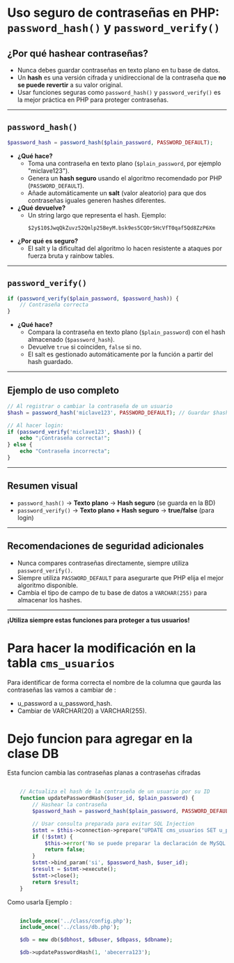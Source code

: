 # Uso seguro de contraseñas en PHP: `password_hash()` y `password_verify()`

## ¿Por qué hashear contraseñas?

- Nunca debes guardar contraseñas en texto plano en tu base de datos.
- Un **hash** es una versión cifrada y unidireccional de la contraseña que **no se puede revertir** a su valor original.
- Usar funciones seguras como `password_hash()` y `password_verify()` es la mejor práctica en PHP para proteger contraseñas.

---

## `password_hash()`

```php
$password_hash = password_hash($plain_password, PASSWORD_DEFAULT);
```

- **¿Qué hace?**
  - Toma una contraseña en texto plano (`$plain_password`, por ejemplo "miclave123").
  - Genera un **hash seguro** usando el algoritmo recomendado por PHP (`PASSWORD_DEFAULT`).
  - Añade automáticamente un **salt** (valor aleatorio) para que dos contraseñas iguales generen hashes diferentes.
- **¿Qué devuelve?**
  - Un string largo que representa el hash. Ejemplo:
    ```
    $2y$10$JwqQkZuvz52Qmlp25BeyM.bsk9es5CQOr5HcVfT0qaf5Qd8ZzP6Xm
    ```
- **¿Por qué es seguro?**
  - El salt y la dificultad del algoritmo lo hacen resistente a ataques por fuerza bruta y rainbow tables.

---

## `password_verify()`

```php
if (password_verify($plain_password, $password_hash)) {
    // Contraseña correcta
}
```

- **¿Qué hace?**
  - Compara la contraseña en texto plano (`$plain_password`) con el hash almacenado (`$password_hash`).
  - Devuelve `true` si coinciden, `false` si no.
  - El salt es gestionado automáticamente por la función a partir del hash guardado.

---

## **Ejemplo de uso completo**

```php
// Al registrar o cambiar la contraseña de un usuario
$hash = password_hash('miclave123', PASSWORD_DEFAULT); // Guardar $hash en la base de datos

// Al hacer login:
if (password_verify('miclave123', $hash)) {
    echo "¡Contraseña correcta!";
} else {
    echo "Contraseña incorrecta";
}
```

---

## **Resumen visual**

- `password_hash()`  →  **Texto plano** → **Hash seguro** (se guarda en la BD)
- `password_verify()`  →  **Texto plano + Hash seguro** → **true/false** (para login)

---

## Recomendaciones de seguridad adicionales

- Nunca compares contraseñas directamente, siempre utiliza `password_verify()`.
- Siempre utiliza `PASSWORD_DEFAULT` para asegurarte que PHP elija el mejor algoritmo disponible.
- Cambia el tipo de campo de tu base de datos a `VARCHAR(255)` para almacenar los hashes.

---

**¡Utiliza siempre estas funciones para proteger a tus usuarios!**

# Para hacer la modificación en la tabla `cms_usuarios`
Para identificar de forma correcta el nombre de la columna que gaurda las contraseñas las vamos a cambiar de :
- u_password a u_password_hash.
- Cambiar de VARCHAR(20) a VARCHAR(255).

# Dejo funcion para agregar en la clase DB
Esta funcion cambia las contraseñas planas a contraseñas cifradas


```php

    // Actualiza el hash de la contraseña de un usuario por su ID
    function updatePasswordHash($user_id, $plain_password) {
        // Hashear la contraseña
        $password_hash = password_hash($plain_password, PASSWORD_DEFAULT);

        // Usar consulta preparada para evitar SQL Injection
        $stmt = $this->connection->prepare("UPDATE cms_usuarios SET u_password_hash = ? WHERE u_id = ?");
        if (!$stmt) {
            $this->error('No se puede preparar la declaración de MySQL - ' . $this->connection->error);
            return false;
        }
        $stmt->bind_param('si', $password_hash, $user_id);
        $result = $stmt->execute();
        $stmt->close();
        return $result;
    }

```

Como usarla Ejemplo :

```php

    include_once('../class/config.php');
    include_once('../class/db.php'); 

    $db = new db($dbhost, $dbuser, $dbpass, $dbname);

    $db->updatePasswordHash(1, 'abecerra123');


```